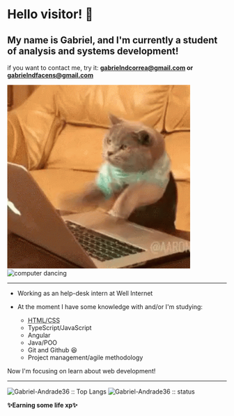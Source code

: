 <h1>Hello visitor! 👀</h1>

<h2>My name is <a href="https://www.linkedin.com/in/gabriel-andrade-corrêa-b5463918a/" target="_blank" rel="external" style=text-decoration:none>Gabriel</a>, and I'm currently a student of analysis and systems development!</h2>

<p> if you want to contact me, try it: <Strong><ins>gabrielndcorrea@gmail.com</ins> or <ins>gabrielndfacens@gmail.com</ins></Strong>


<div style=display inline-block>

<img src="https://github.com/Gabriel-Andrade36/Gabriel-Andrade36/blob/main/cat.gif" alt="cat coding" height="420" width="420" align="center" >

<img src="https://github.com/Gabriel-Andrade36/Gabriel-Andrade36/blob/main/computer.gif" alt="computer dancing" height="420" width="420" align="center">
</div>
<hr>

- Working as an help-desk intern at <a href ="https://www.linkedin.com/company/well-internet" target="_blank" rel="external" style=text-decoration:none>Well Internet</a>

- At the moment I have some knowledge with and/or I'm studying:
  - <abbr title="Currently studying at 'Curso em vídeo' online course"> HTML/CSS </abrr>
  - <abrr title="Studying by myself, and soon I'll take a course about it"> TypeScript/JavaScript </abrr>
  - <abrr title="Currently learning while I'm doing my portfolio">Angular</abrr>
  - <abrr title="Currently studying at 'Curso em vídeo' online course and at college">Java/POO</abbr>
  - <abrr title="I did an introductory online course at 'Digital Inovvation One' and I keep  practicing and learning by myself">Git and Github</abbr>  😆
  - <abrr title="I did a online course about it at Unieducar and I have contact with scrum and kanban at my job">Project management/agile methodology


Now I'm focusing on learn about web development!
<hr>

<div style=display inline-block>
<img src="https://github-readme-stats.vercel.app/api/top-langs/?username=Gabriel-Andrade36&layout=compact&theme=highcontrast" alt="Gabriel-Andrade36 :: Top Langs" height="200" width="350" align="center">
<img src="https://github-readme-stats.vercel.app/api?username=Gabriel-Andrade36&hide=prs,issues&count_private=true&show_icons=true&theme=highcontrast" alt="Gabriel-Andrade36 :: status" height="190" width="460" align="center">
 </div>
 


<p align="left"><Strong>✨Earning some life xp✨</Strong></p>

